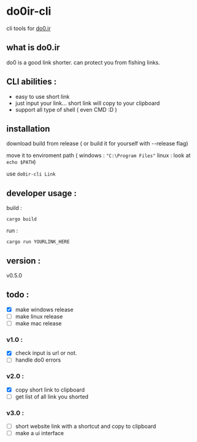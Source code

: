 # do0ir-cli
cli tools for [do0.ir](https://do0.ir)

## what is do0.ir
do0 is a good link shorter. can protect you from fishing links.


## CLI abilities :
- easy to use short link
- just input your link... short link will copy to your clipboard
- support all type of shell ( even CMD :D )


## installation
download build from release ( or build it for yourself with --release flag)

move it to enviroment path ( windows : `"C:\Program Files"` linux : look at `echo $PATH`)

use `do0ir-cli Link `


## developer usage :

build :
```
cargo build
```

run :
```
cargo run YOURLINK_HERE
```


## version :
v0.5.0

## todo :
- [x] make windows release
- [ ] make linux release
- [ ] make mac release
### v1.0 :
- [x] check input is url or not.
- [ ] handle do0 errors 
### v2.0 :
- [x] copy short link to clipboard
- [ ] get list of all link you shorted
### v3.0 :
- [ ] short website link with a shortcut and copy to clipboard
- [ ] make a ui interface
